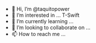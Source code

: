 - 👋 Hi, I’m @taquitopower
- 👀 I’m interested in ... T-Swift
- 🌱 I’m currently learning ...
- 💞️ I’m looking to collaborate on ...
- 📫 How to reach me ...

<!---
taquitopower/taquitopower is a ✨ special ✨ repository because its `README.md` (this file) appears on your GitHub profile.
You can click the Preview link to take a look at your changes.
--->
